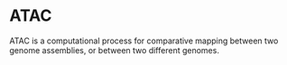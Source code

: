 # ATAC

ATAC is a computational process for comparative mapping between two genome assemblies, or between two different genomes.
